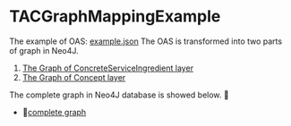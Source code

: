 # TACGraphMappingExample
The example of OAS: <a href="https://soselab401.github.io/TACGraphMappingExample/oas/example.json">example.json</a>
The OAS is transformed into two parts of graph in Neo4J.
1. <a href="https://soselab401.github.io/TACGraphMappingExample/image/concreteServiceIngredient.png">The Graph of ConcreteServiceIngredient layer</a>
2. <a href="https://soselab401.github.io/TACGraphMappingExample/image/concept.png">The Graph of Concept layer</a>

The complete graph in Neo4J database is showed below.

* <a href="https://soselab401.github.io/TACGraphMappingExample/image/whole.png">complete graph</a>


